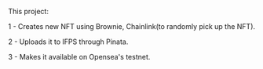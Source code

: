 
This project: 

1 - Creates new NFT using Brownie, Chainlink(to randomly pick up the NFT).

2 - Uploads it to IFPS through Pinata.

3 - Makes it available on Opensea's testnet.
